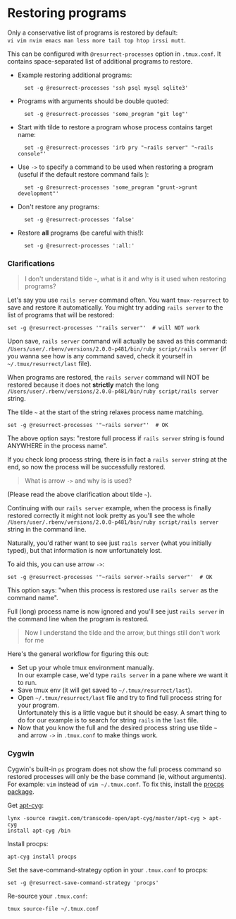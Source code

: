 # Restoring programs

Only a conservative list of programs is restored by default:<br/>
`vi vim nvim emacs man less more tail top htop irssi mutt`.

This can be configured with `@resurrect-processes` option in `.tmux.conf`. It
contains space-separated list of additional programs to restore.

- Example restoring additional programs:

        set -g @resurrect-processes 'ssh psql mysql sqlite3'

- Programs with arguments should be double quoted:

        set -g @resurrect-processes 'some_program "git log"'

- Start with tilde to restore a program whose process contains target name:

        set -g @resurrect-processes 'irb pry "~rails server" "~rails console"'

- Use `->` to specify a command to be used when restoring a program (useful if
  the default restore command fails ):

        set -g @resurrect-processes 'some_program "grunt->grunt development"'

- Don't restore any programs:

        set -g @resurrect-processes 'false'

- Restore **all** programs (be careful with this!):

        set -g @resurrect-processes ':all:'

### Clarifications

> I don't understand tilde `~`, what is it and why is it used when restoring
  programs?

Let's say you use `rails server` command often. You want `tmux-resurrect` to
save and restore it automatically. You might try adding `rails server` to the
list of programs that will be restored:

    set -g @resurrect-processes '"rails server"'  # will NOT work

Upon save, `rails server` command will actually be saved as this command:
`/Users/user/.rbenv/versions/2.0.0-p481/bin/ruby script/rails server`
(if you wanna see how is any command saved, check it yourself in
`~/.tmux/resurrect/last` file).

When programs are restored, the `rails server` command will NOT be restored
because it does not **strictly** match the long
`/Users/user/.rbenv/versions/2.0.0-p481/bin/ruby script/rails server` string.

The tilde `~` at the start of the string relaxes process name matching.

    set -g @resurrect-processes '"~rails server"'  # OK

The above option says: "restore full process if `rails server` string is found
ANYWHERE in the process name".

If you check long process string, there is in fact a `rails server` string at
the end, so now the process will be successfully restored.

> What is arrow `->` and why is is used?

(Please read the above clarification about tilde `~`).

Continuing with our `rails server` example, when the process is finally restored
correctly it might not look pretty as you'll see the whole
`/Users/user/.rbenv/versions/2.0.0-p481/bin/ruby script/rails server` string in
the command line.

Naturally, you'd rather want to see just `rails server` (what you initially
typed), but that information is now unfortunately lost.

To aid this, you can use arrow `->`:

    set -g @resurrect-processes '"~rails server->rails server"'  # OK

This option says: "when this process is restored use `rails server` as the
command name".

Full (long) process name is now ignored and you'll see just `rails server` in
the command line when the program is restored.

> Now I understand the tilde and the arrow, but things still don't work for me

Here's the general workflow for figuring this out:

- Set up your whole tmux environment manually.<br/>
  In our example case, we'd type `rails server` in a pane where we want it to
  run.
- Save tmux env (it will get saved to `~/.tmux/resurrect/last`).
- Open `~/.tmux/resurrect/last` file and try to find full process string for
  your program.<br/>
  Unfortunately this is a little vague but it should be easy. A smart
  thing to do for our example is to search for string `rails` in the `last`
  file.
- Now that you know the full and the desired process string use tilde `~` and
  arrow `->` in `.tmux.conf` to make things work.

### Cygwin

Cygwin's built-in `ps` program does not show the full process command so
restored processes will only be the base command (ie, without arguments). For
example: `vim` instead of `vim ~/.tmux.conf`. To fix this, install the [procps
package](http://procps.sourceforge.net/).

Get [apt-cyg](https://github.com/transcode-open/apt-cyg):

    lynx -source rawgit.com/transcode-open/apt-cyg/master/apt-cyg > apt-cyg
    install apt-cyg /bin

Install procps:

    apt-cyg install procps

Set the save-command-strategy option in your `.tmux.conf` to procps:

    set -g @resurrect-save-command-strategy 'procps'

Re-source your `.tmux.conf`:

    tmux source-file ~/.tmux.conf

